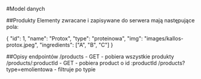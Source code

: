 #Model danych

##Produkty
Elementy zwracane i zapisywane do serwera mają następujące pola:

{
    "id": 1,
    "name": "Protox",
    "type": "proteinowa",
    "img": "images/kallos-protox.jpeg",
    "ingredients": ["A", "B", "C"]
}

##Opisy endpointów
/products - GET - pobiera wszystkie produkty
/products/:productId - GET - pobiera product o id :productId
/products?type=emolientowa - filtruje po typie